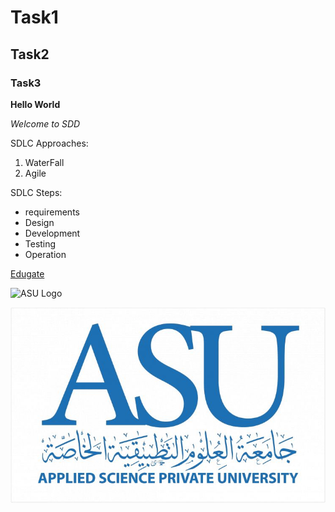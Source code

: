 # Task1

## Task2

### Task3

**Hello World**

_Welcome to SDD_


SDLC Approaches:
1. WaterFall
2. Agile

SDLC Steps:
- requirements
- Design
- Development
- Testing
- Operation

[Edugate](https://edugate.asu.edu.jo/login/index.php)

![ASU Logo](https://upload.wikimedia.org/wikipedia/ar/8/82/ASU_Jordan_logo.PNG)

![ASU Logo](https://github.com/AbdGhazall/SDD/blob/main/ASU%20Logo2.jpg)
